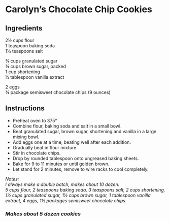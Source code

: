 # Carolyn’s Chocolate Chip Cookies

## Ingredients
2&frac12; cups flour  
1 teaspoon baking soda  
1&frac12; teaspoons salt  

&frac34; cups granulated sugar  
&frac34; cups brown sugar, packed  
1 cup shortening  
&frac12; tablespoon vanilla extract  

2 eggs  
&frac34; package semisweet chocolate chips (9 ounces)  

## Instructions
- Preheat oven to 375&deg;
- Combine flour, baking soda and salt in a small bowl.
- Beat granulated sugar, brown sugar, shortening and vanilla in a large mixing bowl.
- Add eggs one at a time, beating well after each addition.
- Gradually beat in flour mixture.
- Stir in chocolate chips.
- Drop by rounded tablespoon onto ungreased baking sheets.
- Bake for 9 to 11 minutes or until golden brown.
- Let stand for 2 minutes, remove to wire racks to cool completely.

*Notes:*  
*I always make a double batch, makes about 10 dozen:*  
*5 cups flour, 2 teaspoons baking soda, 3 teaspoons salt, 2 cups shortening, 1&frac12; cups granulated sugar, 1&frac12; cups brown sugar, 1 tablespoon vanilla extract, 4 eggs, 1&frac12; packages semisweet chocolate chips.*  

### *Makes about 5 dozen cookies*

